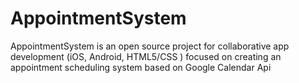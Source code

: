 AppointmentSystem
=================

AppointmentSystem is an open source project for collaborative app development (iOS, Android, HTML5/CSS )  focused on creating an appointment scheduling system based on Google Calendar Api
